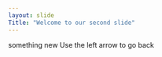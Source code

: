 ```yaml
---
layout: slide
Title: "Welcome to our second slide"
---
```

something new
Use the left arrow to go back
